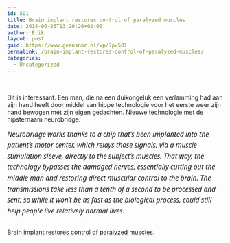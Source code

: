 ```yaml
---
id: 501
title: Brain implant restores control of paralyzed muscles
date: 2014-06-25T13:20:26+02:00
author: Erik
layout: post
guid: https://www.geensnor.nl/wp/?p=501
permalink: /brain-implant-restores-control-of-paralyzed-muscles/
categories:
  - Uncategorized
---
```

&nbsp;

<p style="text-align: left;">
  Dit is interessant. Een man, die na een duikongeluk een verlamming had aan zijn hand heeft door middel van hippe technologie voor het eerste weer zijn hand bewogen met zijn eigen gedachten. Nieuwe technologie met de hipsternaam neurobridge.
</p>

<p style="text-align: left;">
  <em><span style="font-family: 'Segoe UI', proxima-nova, proxima-nova-1, proxima-nova-2, 'Proxima Nova', Helvetica, Arial, sans-serif; font-size: 16px; line-height: 25.600000381469727px;">Neurobridge works thanks to a chip that&#8217;s been implanted into the patient&#8217;s motor center, which relays those signals, via a muscle stimulation sleeve, directly to the subject&#8217;s muscles. That way, the technology bypasses the damaged nerves, essentially cutting out the middle man and restoring direct muscular control to the brain. The transmissions take less than a tenth of a second to be processed and sent, so while it won&#8217;t be as fast as the biological process, could still help people live relatively normal lives. </span></em>
</p>

<p style="text-align: center;">
  <a href="https://www.engadget.com/2014/06/25/brain-implant-neurobridge-quadriplegia/"><img src='https://www.geensnor.nl/wp/wp-content/uploads/2014/06/paraplegia.jpg' alt='' /></a>
</p>

[Brain implant restores control of paralyzed muscles](https://www.engadget.com/2014/06/25/brain-implant-neurobridge-quadriplegia/).